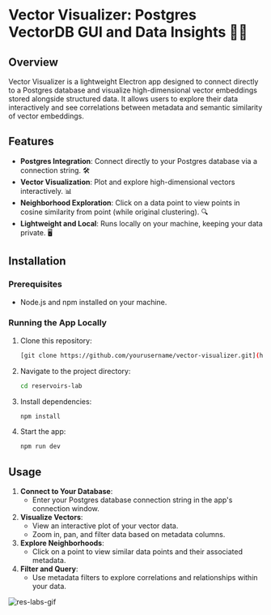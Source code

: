 # Vector Visualizer: Postgres VectorDB GUI and Data Insights 🐘✨

## Overview
Vector Visualizer is a lightweight Electron app designed to connect directly to a Postgres database and visualize high-dimensional vector embeddings stored alongside structured data. It allows users to explore their data interactively and see correlations between metadata and semantic similarity of vector embeddings.

## Features
- **Postgres Integration**: Connect directly to your Postgres database via a connection string. 🛠️
- **Vector Visualization**: Plot and explore high-dimensional vectors interactively. 📊
- **Neighborhood Exploration**: Click on a data point to view points in cosine similarity from point (while original clustering). 🔍
- **Lightweight and Local**: Runs locally on your machine, keeping your data private. 🖥️


## Installation

### Prerequisites
- Node.js and npm installed on your machine.

### Running the App Locally
1. Clone this repository:
   ```bash
   [git clone https://github.com/yourusername/vector-visualizer.git](https://github.com/Z-Gort/Reservoirs-Lab.git)
   ```
2. Navigate to the project directory:
   ```bash
   cd reservoirs-lab
   ```
3. Install dependencies:
   ```bash
   npm install
   ```
4. Start the app:
   ```bash
   npm run dev 
   ```

## Usage
1. **Connect to Your Database**:
   - Enter your Postgres database connection string in the app's connection window.
2. **Visualize Vectors**:
   - View an interactive plot of your vector data.
   - Zoom in, pan, and filter data based on metadata columns.
3. **Explore Neighborhoods**:
   - Click on a point to view similar data points and their associated metadata.
4. **Filter and Query**:
   - Use metadata filters to explore correlations and relationships within your data.

![res-labs-gif](https://github.com/user-attachments/assets/6efe0ff6-9dba-4254-b5eb-79e2a742448a)

